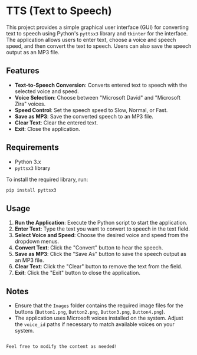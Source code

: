 # TTS (Text to Speech)

This project provides a simple graphical user interface (GUI) for converting text to speech using Python's `pyttsx3` library and `tkinter` for the interface. The application allows users to enter text, choose a voice and speech speed, and then convert the text to speech. Users can also save the speech output as an MP3 file.

## Features

- **Text-to-Speech Conversion**: Converts entered text to speech with the selected voice and speed.
- **Voice Selection**: Choose between "Microsoft David" and "Microsoft Zira" voices.
- **Speed Control**: Set the speech speed to Slow, Normal, or Fast.
- **Save as MP3**: Save the converted speech to an MP3 file.
- **Clear Text**: Clear the entered text.
- **Exit**: Close the application.

## Requirements

- Python 3.x
- `pyttsx3` library

To install the required library, run:
```bash
pip install pyttsx3
```

## Usage

1. **Run the Application**: Execute the Python script to start the application.
2. **Enter Text**: Type the text you want to convert to speech in the text field.
3. **Select Voice and Speed**: Choose the desired voice and speed from the dropdown menus.
4. **Convert Text**: Click the "Convert" button to hear the speech.
5. **Save as MP3**: Click the "Save As" button to save the speech output as an MP3 file.
6. **Clear Text**: Click the "Clear" button to remove the text from the field.
7. **Exit**: Click the "Exit" button to close the application.

## Notes

- Ensure that the `Images` folder contains the required image files for the buttons (`Button1.png`, `Button2.png`, `Button3.png`, `Button4.png`).
- The application uses Microsoft voices installed on the system. Adjust the `voice_id` paths if necessary to match available voices on your system.
```

Feel free to modify the content as needed!
